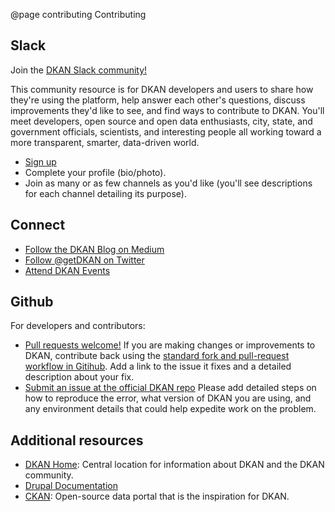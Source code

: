 @page contributing Contributing


<h2><i class="fab fa-slack"></i> Slack</h2>

Join the [DKAN Slack community!](https://dkan.slack.com/)

This community resource is for DKAN developers and users to share how they're using the platform, help answer each other's questions, discuss improvements they'd like to see, and find ways to contribute to DKAN. You'll meet developers, open source and open data enthusiasts, city, state, and government officials, scientists, and interesting people all working toward a more transparent, smarter, data-driven world.

- [Sign up](https://dkansignup.herokuapp.com/)
- Complete your profile (bio/photo).
- Join as many or as few channels as you'd like (you'll see descriptions for each channel detailing its purpose).

<h2><i class="fab fa-medium"></i> Connect</h2>

- [Follow the DKAN Blog on Medium](https://medium.com/dkan-blog)
- [Follow @getDKAN on Twitter](https://twitter.com/getdkan)
- [Attend DKAN Events](https://www.eventbrite.com/o/dkan-14793986036)

<h2><i class="fab fa-github"></i> Github</h2>

For developers and contributors:

- [Pull requests welcome!](https://github.com/GetDKAN/dkan) If you are making changes or improvements to DKAN, contribute back using the [standard fork and pull-request workflow in Gitihub](https://help.github.com/categories/collaborating-with-issues-and-pull-requests/). Add a link to the issue it fixes and a detailed description about your fix.
- [Submit an issue at the official DKAN repo](https://github.com/GetDKAN/dkan/issues/new) Please add detailed steps on how to reproduce the error, what version of DKAN you are using, and any environment details that could help expedite work on the problem.

<h2><i class="fas fa-toolbox"></i> Additional resources</h2>

- [DKAN Home](http://getdkan.com): Central location for information about DKAN and the DKAN community.
- [Drupal Documentation](https://www.drupal.org/documentation)
- [CKAN](https://ckan.org/): Open-source data portal that is the inspiration for DKAN.
